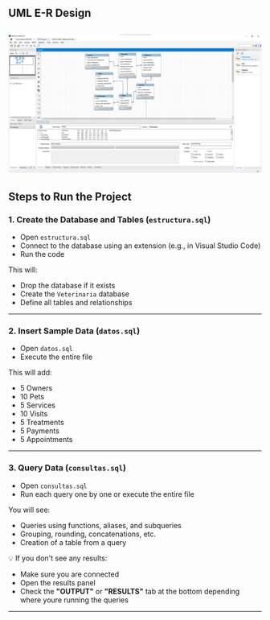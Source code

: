 ## UML E-R Design
![alt text](image.png)
---

## Steps to Run the Project

### 1. Create the Database and Tables (`estructura.sql`)

- Open `estructura.sql`
- Connect to the database using an extension (e.g., in Visual Studio Code)
- Run the code

This will:
- Drop the database if it exists
- Create the `Veterinaria` database
- Define all tables and relationships

---
### 2. Insert Sample Data (`datos.sql`)

- Open `datos.sql`
- Execute the entire file

This will add:
- 5 Owners
- 10 Pets
- 5 Services
- 10 Visits
- 5 Treatments
- 5 Payments
- 5 Appointments
---

### 3. Query Data (`consultas.sql`)

- Open `consultas.sql`
- Run each query one by one or execute the entire file

You will see:
- Queries using functions, aliases, and subqueries
- Grouping, rounding, concatenations, etc.
- Creation of a table from a query

💡 If you don't see any results:
- Make sure you are connected
- Open the results panel
- Check the **"OUTPUT"** or **"RESULTS"** tab at the bottom depending where youre running the queries
---
